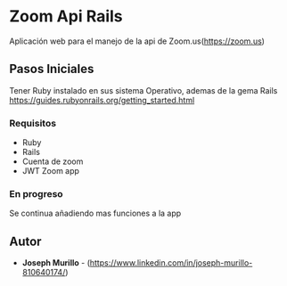 # Zoom Api Rails

Aplicación web para el manejo de la api de Zoom.us(https://zoom.us)

## Pasos Iniciales

Tener Ruby instalado en sus sistema Operativo, ademas de la gema Rails 
<br>
https://guides.rubyonrails.org/getting_started.html

### Requisitos

* Ruby
* Rails
* Cuenta de zoom
* JWT Zoom app

### En progreso

Se continua añadiendo mas funciones a la app

## Autor

* **Joseph Murillo** - (https://www.linkedin.com/in/joseph-murillo-810640174/)
